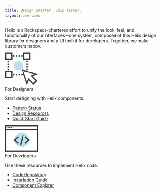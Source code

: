 ```yaml
---
title: Design Smarter. Ship Faster.
layout: overview
---
```


Helix is a Rackspace-chartered effort to unify the look, feel, and
functionality of our interfaces&mdash;one system, composed of this Helix design
library for designers and a UI toolkit for developers. Together, we make
customers happy.

<div class="card-container">
  <div class="card" id="left">
    <div class="icon"><img src="assets/images/For_Designers_Icon.svg" alt="designer UX icon"/></div>
    <span class="card-heading">For Designers</span>
    <p>Start designing with Helix components.</p>
    <div class="card-bottom">
      <ul>
        <li><a href="{{site.url}}/status.html">Pattern Status</a></li>
        <li><a href="{{site.url}}/resources/libraries-and-repos.html">Design Resources</a></li>
        <li><a href="{{site.url}}/getting-started/design.html">Quick Start Guide</a></li>
      </ul>
    </div>
  </div>
  <div class="card" id="right">
    <div class="icon"><img src="assets/images/For_Developers_Icon.svg" alt="developer code icon"/></div>
    <span class="card-heading">For Developers</span>
    <p>Use these resources to implement Helix code.</p>
    <div class="card-bottom">
      <ul>
        <li><a href="https://github.com/rackerlabs/helix-ui/">Code Repository <hx-icon type="external-link"></hx-icon></a></li>
        <li><a href="https://rackerlabs.github.io/helix-ui/guides/getting-started/" target="_blank">Installation Guide <hx-icon type="external-link"></hx-icon></a></li>
        <li><a href="https://rackerlabs.github.io/helix-ui/" target="_blank">Component Explorer <hx-icon type="external-link"></hx-icon></a></li>
      </ul>
    </div>
  </div>
</div>
